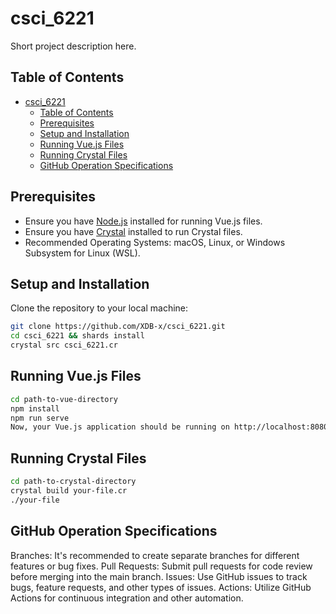 # csci_6221

Short project description here.


## Table of Contents


- [csci\_6221](#csci_6221)
  - [Table of Contents](#table-of-contents)
  - [Prerequisites](#prerequisites)
  - [Setup and Installation](#setup-and-installation)
  - [Running Vue.js Files](#running-vuejs-files)
  - [Running Crystal Files](#running-crystal-files)
  - [GitHub Operation Specifications](#github-operation-specifications)

## Prerequisites

- Ensure you have [Node.js](https://nodejs.org/) installed for running Vue.js files.
- Ensure you have [Crystal](https://crystal-lang.org/install/) installed to run Crystal files.
- Recommended Operating Systems: macOS, Linux, or Windows Subsystem for Linux (WSL).

## Setup and Installation

Clone the repository to your local machine:

```bash
git clone https://github.com/XDB-x/csci_6221.git
cd csci_6221 && shards install
crystal src csci_6221.cr
```

## Running Vue.js Files

```bash
cd path-to-vue-directory
npm install
npm run serve
Now, your Vue.js application should be running on http://localhost:8080.
```

## Running Crystal Files

```bash
cd path-to-crystal-directory
crystal build your-file.cr
./your-file
```

## GitHub Operation Specifications

Branches: It's recommended to create separate branches for different features or bug fixes.
Pull Requests: Submit pull requests for code review before merging into the main branch.
Issues: Use GitHub issues to track bugs, feature requests, and other types of issues.
Actions: Utilize GitHub Actions for continuous integration and other automation.
